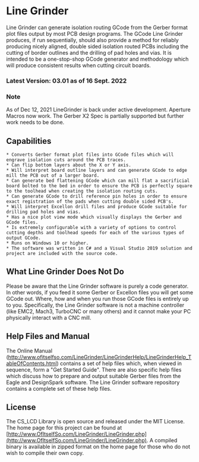 # Line Grinder
Line Grinder can generate isolation routing GCode from the Gerber format plot files output by most PCB design programs. The GCode Line Grinder produces, if run sequentially, should also provide a method for reliably producing nicely aligned, double sided isolation routed PCBs including the cutting of border outlines and the drilling of pad holes and vias. It is intended to be a one-stop-shop GCode generator and methodology which will produce consistent results when cutting circuit boards. 

### Latest Version: 03.01 as of 16 Sept. 2022

### Note
As of Dec 12, 2021 LineGrinder is back under active development. Aperture Macros now work. The Gerber X2 Spec is partially supported but further work needs to be done.

## Capabilities

    * Converts Gerber format plot files into GCode files which will engrave isolation cuts around the PCB traces.
    * Can flip bottom layers about the X or Y axis.
    * Will interpret board outline layers and can generate GCode to edge mill the PCB out of a larger board.
    * Can generate bed flattening GCode which can mill flat a sacrificial board bolted to the bed in order to ensure the PCB is perfectly square to the toolhead when creating the isolation routing cuts.
    * Can generate GCode to drill reference pin holes in order to ensure exact registration of the pads when cutting double sided PCB's.
    * Will interpret Excellon drill files and produce GCode suitable for drilling pad holes and vias.
    * Has a nice plot view mode which visually displays the Gerber and GCode files.
    * Is extremely configurable with a variety of options to control cutting depths and toolhead speeds for each of the various types of output GCode.
    * Runs on Windows 10 or higher.
    * The software was written in C# and a Visual Studio 2019 solution and project are included with the source code. 

## What Line Grinder Does Not Do

Please be aware that the Line Grinder software is purely a code generator. In other words, if you feed it some Gerber or Excellon files you will get some GCode out. Where, how and when you run those GCode files is entirely up to you. Specifically, the Line Grinder software is not a machine controller (like EMC2, Mach3, TurboCNC or many others) and it cannot make your PC physically interact with a CNC mill.

## Help Files and Manual

The Online Manual (http://www.ofitselfso.com/LineGrinder/LineGrinderHelp/LineGrinderHelp_TableOfContents.html)  contains a set of help files which, when viewed in sequence, form a "Get Started Guide". There are also specific help files which discuss how to prepare and output suitable Gerber files from the Eagle and DesignSpark software. The Line Grinder software repository contains a complete set of these help files.

## License

The CS_LCD Library is open source and released under the MIT License. The home page for this project can be found at [http://www.OfItselfSo.com/LineGrinder/LineGrinder.php](http://www.OfItselfSo.com/LineGrinder/LineGrinder.php). A compiled binary is available in zipped format on the home page for those who do not wish to compile their own copy.

